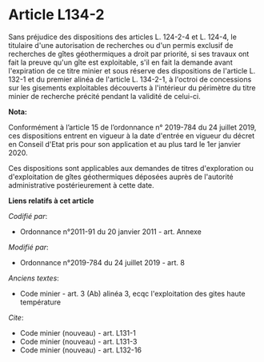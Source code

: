 # Article L134-2

Sans préjudice des dispositions des articles L. 124-2-4 et L. 124-4, le titulaire d'une autorisation de recherches ou d'un
permis exclusif de recherches de gîtes géothermiques a droit par priorité, si ses travaux ont fait la preuve qu'un gîte est
exploitable, s'il en fait la demande avant l'expiration de ce titre minier et sous réserve des dispositions de l'article L.
132-1 et du premier alinéa de l'article L. 134-2-1, à l'octroi de concessions sur les gisements exploitables découverts à
l'intérieur du périmètre du titre minier de recherche précité pendant la validité de celui-ci.

**Nota:**

Conformément à l’article 15 de l’ordonnance n° 2019-784 du 24 juillet 2019, ces dispositions entrent en vigueur à la date
d'entrée en vigueur du décret en Conseil d'Etat pris pour son application et au plus tard le 1er janvier 2020.

Ces dispositions sont applicables aux demandes de titres d'exploration ou d'exploitation de gîtes géothermiques déposées
auprès de l'autorité administrative postérieurement à cette date.

**Liens relatifs à cet article**

_Codifié par_:

  - Ordonnance n°2011-91 du 20 janvier 2011 - art. Annexe

_Modifié par_:

  - Ordonnance n°2019-784 du 24 juillet 2019 - art. 8

_Anciens textes_:

  - Code minier - art. 3 (Ab) alinéa 3, ecqc l'exploitation des gites haute température

_Cite_:

  - Code minier (nouveau) - art. L131-1
  - Code minier (nouveau) - art. L131-3
  - Code minier (nouveau) - art. L132-16
